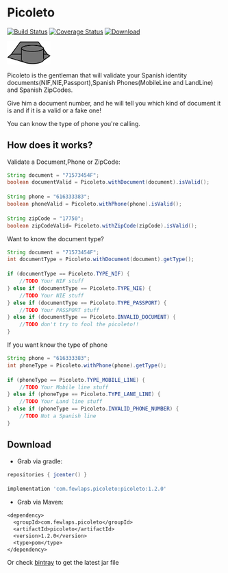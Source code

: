 # Picoleto 
[![Build Status](https://travis-ci.org/Fewlaps/Picoleto.svg?branch=master)](https://travis-ci.org/Fewlaps/Picoleto)
[![Coverage Status](https://coveralls.io/repos/github/Fewlaps/Picoleto/badge.svg)](https://coveralls.io/github/Fewlaps/Picoleto)
[ ![Download](https://api.bintray.com/packages/fewlaps/maven/picoleto/images/download.svg) ](https://bintray.com/fewlaps/maven/picoleto/_latestVersion)

<img src="icon.png" width="20%"/>

Picoleto is the gentleman that will validate your Spanish identity documents(NIF,NIE,Passport),Spanish Phones(MobileLine and LandLine) and Spanish ZipCodes.

Give him a document number, and he will tell you which kind of document it is and if it is a valid or a fake one!

You can know the type of phone you're calling.

## How does it works?

Validate a Document,Phone or ZipCode:

```java
String document = "71573454F";
boolean documentValid = Picoleto.withDocument(document).isValid();

String phone = "616333383";
boolean phoneValid = Picoleto.withPhone(phone).isValid();

String zipCode = "17750";
boolean zipCodeValid= Picoleto.withZipCode(zipCode).isValid();
```

Want to know the document type?

```java
String document = "71573454F";
int documentType = Picoleto.withDocument(document).getType();

if (documentType == Picoleto.TYPE_NIF) {
    //TODO Your NIF stuff
} else if (documentType == Picoleto.TYPE_NIE) {
    //TODO Your NIE stuff
} else if (documentType == Picoleto.TYPE_PASSPORT) {
    //TODO Your PASSPORT stuff
} else if (documentType == Picoleto.INVALID_DOCUMENT) {
    //TODO don't try to fool the picoleto!!
}
```

If you want know the type of phone

```java
String phone = "616333383";
int phoneType = Picoleto.withPhone(phone).getType();

if (phoneType == Picoleto.TYPE_MOBILE_LINE) {
    //TODO Your Mobile line stuff
} else if (phoneType == Picoleto.TYPE_LANE_LINE) {
    //TODO Your Land line stuff
} else if (phoneType == Picoleto.INVALID_PHONE_NUMBER) {
    //TODO Not a Spanish line
}
```
## Download

- Grab via gradle:

```groovy
repositories { jcenter() }

implementation 'com.fewlaps.picoleto:picoleto:1.2.0'
```

- Grab via Maven:

```
<dependency>
  <groupId>com.fewlaps.picoleto</groupId>
  <artifactId>picoleto</artifactId>
  <version>1.2.0</version>
  <type>pom</type>
</dependency>
```

Or check [bintray](https://bintray.com/fewlaps/maven/picoleto/) to get the latest jar file
